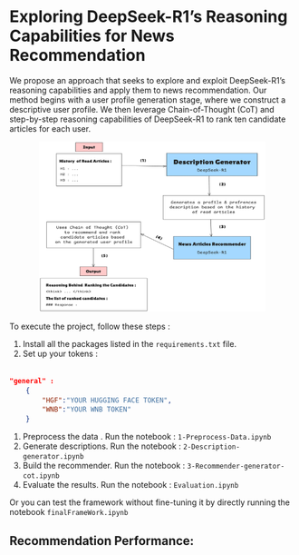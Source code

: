 # Exploring DeepSeek-R1’s Reasoning Capabilities for News Recommendation

We propose an approach that seeks to explore and exploit DeepSeek-R1’s reasoning capabilities and apply them to news recommendation. Our method begins with a user profile generation stage, where we construct a descriptive user profile. We then leverage Chain-of-Thought (CoT) and step-by-step reasoning capabilities of DeepSeek-R1 to rank ten candidate articles for each user.

<p align="center">  
    <img src="Pictures/FrameWorkPIC.jpg" alt="DeepSeek-R1-Based Proposed Method" width="400" height="300"/>
</p>
To execute the project, follow these steps :

1. Install all the packages listed in the `requirements.txt` file.
2. Set up your tokens :

```json

"general" :
    {
        "HGF":"YOUR HUGGING FACE TOKEN",
        "WNB":"YOUR WNB TOKEN"
    }

```
1. Preprocess the data . Run the notebook  : `1-Preprocess-Data.ipynb`
2. Generate descriptions. Run the notebook : `2-Description-generator.ipynb`
3. Build the recommender. Run the notebook  : `3-Recommender-generator-cot.ipynb`
4. Evaluate the results. Run the notebook : `Evaluation.ipynb`

Or you can test the framework without fine-tuning it by directly running the notebook `finalFrameWork.ipynb`

## Recommendation Performance:

